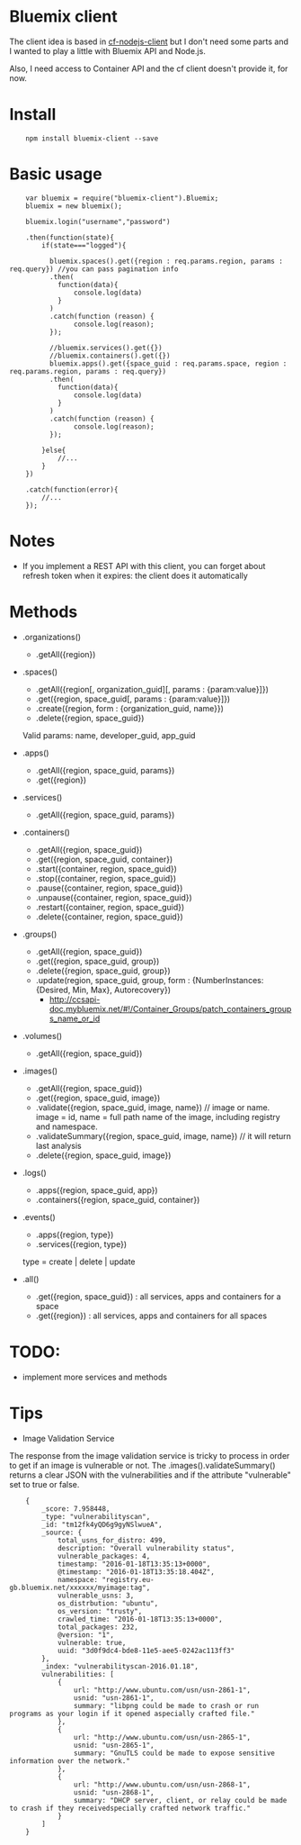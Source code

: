 # Bluemix client

The client idea is based in [cf-nodejs-client](https://www.npmjs.com/package/cf-nodejs-client) but I don't need some parts and I wanted to play a little with Bluemix API and Node.js.

Also, I need access to Container API and the cf client doesn't provide it, for now.

# Install

		npm install bluemix-client --save

# Basic usage

		var bluemix = require("bluemix-client").Bluemix;
		bluemix = new bluemix();

		bluemix.login("username","password")

		.then(function(state){
			if(state==="logged"){
				
		      bluemix.spaces().get({region : req.params.region, params : req.query}) //you can pass pagination info
		      .then(
		        function(data){
		            console.log(data)
		        }
		      )  
		      .catch(function (reason) {
		            console.log(reason);
		      });
		      
		      //bluemix.services().get({})
		      //bluemix.containers().get({})
		      bluemix.apps().get({space_guid : req.params.space, region : req.params.region, params : req.query})
		      .then(
		        function(data){
		            console.log(data)
		        }
		      )  
		      .catch(function (reason) {
		            console.log(reason);
		      });

			}else{
				//...
			}
		})

		.catch(function(error){
			//...
		});

# Notes

* If you implement a REST API with this client, you can forget about refresh token when it expires: the client does it automatically

# Methods

* .organizations()

	* .getAll({region})

* .spaces()

	* .getAll({region[, organization_guid][, params : {param:value}]})
	* .get({region, space_guid[, params : {param:value}]})
	* .create({region, form : {organization_guid, name}})
	* .delete({region, space_guid})

	Valid params: name, developer_guid, app_guid

* .apps()

	* .getAll({region, space_guid, params})
	* .get({region})

* .services()

	* .getAll({region, space_guid, params})

* .containers()

	* .getAll({region, space_guid})
	* .get({region, space_guid, container})
	* .start({container, region, space_guid}) 
	* .stop({container, region, space_guid})
	* .pause({container, region, space_guid})
	* .unpause({container, region, space_guid})
	* .restart({container, region, space_guid})
	* .delete({container, region, space_guid})

* .groups()

	* .getAll({region, space_guid})
	* .get({region, space_guid, group})
	* .delete({region, space_guid, group})
	* .update(region, space_guid, group, form : {NumberInstances: {Desired, Min, Max}, Autorecovery}) 
		- http://ccsapi-doc.mybluemix.net/#!/Container_Groups/patch_containers_groups_name_or_id

* .volumes()

	* .getAll({region, space_guid})

* .images()

	* .getAll({region, space_guid})
	* .get({region, space_guid, image})
	* .validate({region, space_guid, image, name}) // image or name. image = id, name = full path name of the image, including registry and namespace. 
	* .validateSummary({region, space_guid, image, name}) // it will return last analysis
	* .delete({region, space_guid, image})

* .logs()

	* .apps({region, space_guid, app})
	* .containers({region, space_guid, container})

* .events()

	* .apps({region, type})
	* .services({region, type})

	type = create | delete | update

* .all()

    * .get({region, space_guid}) : all services, apps and containers for a space
    * .get({region}) : all services, apps and containers for all spaces



# TODO:
- implement more services and methods

# Tips

- Image Validation Service

The response from the image validation service is tricky to process in order to get if an image is vulnerable or not. The .images().validateSummary() returns a clear JSON with the vulnerabilities and if the attribute "vulnerable" set to true or false.

		{
			_score: 7.958448,
			_type: "vulnerabilityscan",
			_id: "tm12fk4yQD6g9gyNSlwueA",
			_source: {
				total_usns_for_distro: 499,
				description: "Overall vulnerability status",
				vulnerable_packages: 4,
				timestamp: "2016-01-18T13:35:13+0000",
				@timestamp: "2016-01-18T13:35:18.404Z",
				namespace: "registry.eu-gb.bluemix.net/xxxxxx/myimage:tag",
				vulnerable_usns: 3,
				os_distrbution: "ubuntu",
				os_version: "trusty",
				crawled_time: "2016-01-18T13:35:13+0000",
				total_packages: 232,
				@version: "1",
				vulnerable: true,
				uuid: "3d0f9dc4-bde8-11e5-aee5-0242ac113ff3"
			},
			_index: "vulnerabilityscan-2016.01.18",
			vulnerabilities: [
				{
					url: "http://www.ubuntu.com/usn/usn-2861-1",
					usnid: "usn-2861-1",
					summary: "libpng could be made to crash or run programs as your login if it opened aspecially crafted file."
				},
				{
					url: "http://www.ubuntu.com/usn/usn-2865-1",
					usnid: "usn-2865-1",
					summary: "GnuTLS could be made to expose sensitive information over the network."
				},
				{
					url: "http://www.ubuntu.com/usn/usn-2868-1",
					usnid: "usn-2868-1",
					summary: "DHCP server, client, or relay could be made to crash if they receivedspecially crafted network traffic."
				}
			]
		}
